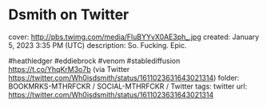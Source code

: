 # Dsmith on Twitter

cover: http://pbs.twimg.com/media/FluBYYvX0AE3ph_.jpg
created: January 5, 2023 3:35 PM (UTC)
description: So. Fucking. Epic.

#heathledger #eddiebrock #venom #stablediffusion https://t.co/YhqKrM3o7b (via Twitter https://twitter.com/Wh0isdsmith/status/1611023631643021314)
folder: BOOKMRKS-MTHRFCKR / SOCIAL-MTHRFCKR / Twitter
tags: twitter
url: https://twitter.com/Wh0isdsmith/status/1611023631643021314